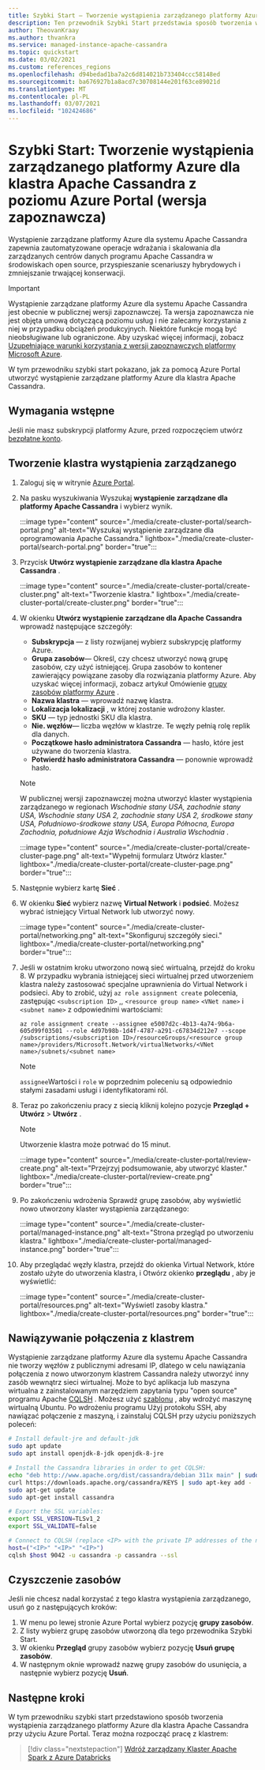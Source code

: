 ```yaml
---
title: Szybki Start — Tworzenie wystąpienia zarządzanego platformy Azure dla klastra Apache Cassandra z poziomu Azure Portal
description: Ten przewodnik Szybki Start przedstawia sposób tworzenia wystąpienia zarządzanego platformy Azure dla klastra Apache Cassandra przy użyciu Azure Portal.
author: TheovanKraay
ms.author: thvankra
ms.service: managed-instance-apache-cassandra
ms.topic: quickstart
ms.date: 03/02/2021
ms.custom: references_regions
ms.openlocfilehash: d94bedad1ba7a2c6d814021b733404ccc58148ed
ms.sourcegitcommit: ba676927b1a8acd7c30708144e201f63ce89021d
ms.translationtype: MT
ms.contentlocale: pl-PL
ms.lasthandoff: 03/07/2021
ms.locfileid: "102424686"
---
```

# <a name="quickstart-create-an-azure-managed-instance-for-apache-cassandra-cluster-from-the-azure-portal-preview"></a>Szybki Start: Tworzenie wystąpienia zarządzanego platformy Azure dla klastra Apache Cassandra z poziomu Azure Portal (wersja zapoznawcza)
 
Wystąpienie zarządzane platformy Azure dla systemu Apache Cassandra zapewnia zautomatyzowane operacje wdrażania i skalowania dla zarządzanych centrów danych programu Apache Cassandra w środowiskach open source, przyspieszanie scenariuszy hybrydowych i zmniejszanie trwającej konserwacji.

> [!IMPORTANT]
> Wystąpienie zarządzane platformy Azure dla systemu Apache Cassandra jest obecnie w publicznej wersji zapoznawczej.
> Ta wersja zapoznawcza nie jest objęta umową dotyczącą poziomu usług i nie zalecamy korzystania z niej w przypadku obciążeń produkcyjnych. Niektóre funkcje mogą być nieobsługiwane lub ograniczone.
> Aby uzyskać więcej informacji, zobacz [Uzupełniające warunki korzystania z wersji zapoznawczych platformy Microsoft Azure](https://azure.microsoft.com/support/legal/preview-supplemental-terms/).

W tym przewodniku szybki start pokazano, jak za pomocą Azure Portal utworzyć wystąpienie zarządzane platformy Azure dla klastra Apache Cassandra.

## <a name="prerequisites"></a>Wymagania wstępne

Jeśli nie masz subskrypcji platformy Azure, przed rozpoczęciem utwórz [bezpłatne konto](https://azure.microsoft.com/free/?WT.mc_id=A261C142F).

## <a name="create-a-managed-instance-cluster"></a><a id="create-account"></a>Tworzenie klastra wystąpienia zarządzanego

1. Zaloguj się w witrynie [Azure Portal](https://portal.azure.com/).

1. Na pasku wyszukiwania Wyszukaj **wystąpienie zarządzane dla platformy Apache Cassandra** i wybierz wynik.

   :::image type="content" source="./media/create-cluster-portal/search-portal.png" alt-text="Wyszukaj wystąpienie zarządzane dla oprogramowania Apache Cassandra." lightbox="./media/create-cluster-portal/search-portal.png" border="true":::

1. Przycisk **Utwórz wystąpienie zarządzane dla klastra Apache Cassandra** .

   :::image type="content" source="./media/create-cluster-portal/create-cluster.png" alt-text="Tworzenie klastra." lightbox="./media/create-cluster-portal/create-cluster.png" border="true":::

1. W okienku **Utwórz wystąpienie zarządzane dla Apache Cassandra** wprowadź następujące szczegóły:

   * **Subskrypcja** — z listy rozwijanej wybierz subskrypcję platformy Azure.
   * **Grupa zasobów**— Określ, czy chcesz utworzyć nową grupę zasobów, czy użyć istniejącej. Grupa zasobów to kontener zawierający powiązane zasoby dla rozwiązania platformy Azure. Aby uzyskać więcej informacji, zobacz artykuł Omówienie [grupy zasobów platformy Azure](../azure-resource-manager/management/overview.md) .
   * **Nazwa klastra** — wprowadź nazwę klastra.
   * **Lokalizacja lokalizacji** , w której zostanie wdrożony klaster.
   * **SKU** — typ jednostki SKU dla klastra.
   * **Nie. węzłów**— liczba węzłów w klastrze. Te węzły pełnią rolę replik dla danych.
   * **Początkowe hasło administratora Cassandra** — hasło, które jest używane do tworzenia klastra.
   * **Potwierdź hasło administratora Cassandra** — ponownie wprowadź hasło.

    > [!NOTE]
    > W publicznej wersji zapoznawczej można utworzyć klaster wystąpienia zarządzanego w regionach *Wschodnie stany USA, zachodnie stany USA, Wschodnie stany USA 2, zachodnie stany USA 2, środkowe stany USA, Południowo-środkowe stany USA, Europa Północna, Europa Zachodnia, południowe Azja Wschodnia i Australia Wschodnia* .

   :::image type="content" source="./media/create-cluster-portal/create-cluster-page.png" alt-text="Wypełnij formularz Utwórz klaster." lightbox="./media/create-cluster-portal/create-cluster-page.png" border="true":::

1. Następnie wybierz kartę **Sieć** .

1. W okienku **Sieć** wybierz nazwę **Virtual Network** i **podsieć**. Możesz wybrać istniejący Virtual Network lub utworzyć nowy.

   :::image type="content" source="./media/create-cluster-portal/networking.png" alt-text="Skonfiguruj szczegóły sieci." lightbox="./media/create-cluster-portal/networking.png" border="true":::

1. Jeśli w ostatnim kroku utworzono nową sieć wirtualną, przejdź do kroku 8. W przypadku wybrania istniejącej sieci wirtualnej przed utworzeniem klastra należy zastosować specjalne uprawnienia do Virtual Network i podsieci. Aby to zrobić, użyj `az role assignment create` polecenia, zastępując `<subscription ID>` ,, `<resource group name>` `<VNet name>` i `<subnet name>` z odpowiednimi wartościami:

   ```azurecli-interactive
   az role assignment create --assignee e5007d2c-4b13-4a74-9b6a-605d99f03501 --role 4d97b98b-1d4f-4787-a291-c67834d212e7 --scope /subscriptions/<subscription ID>/resourceGroups/<resource group name>/providers/Microsoft.Network/virtualNetworks/<VNet name>/subnets/<subnet name>
   ```

   > [!NOTE]
   > `assignee`Wartości i `role` w poprzednim poleceniu są odpowiednio stałymi zasadami usługi i identyfikatorami ról.

1. Teraz po zakończeniu pracy z siecią kliknij kolejno pozycje **Przegląd + Utwórz**  >  **Utwórz** .

    > [!NOTE]
    > Utworzenie klastra może potrwać do 15 minut.

   :::image type="content" source="./media/create-cluster-portal/review-create.png" alt-text="Przejrzyj podsumowanie, aby utworzyć klaster." lightbox="./media/create-cluster-portal/review-create.png" border="true":::


1. Po zakończeniu wdrożenia Sprawdź grupę zasobów, aby wyświetlić nowo utworzony klaster wystąpienia zarządzanego:

   :::image type="content" source="./media/create-cluster-portal/managed-instance.png" alt-text="Strona przegląd po utworzeniu klastra." lightbox="./media/create-cluster-portal/managed-instance.png" border="true":::

1. Aby przeglądać węzły klastra, przejdź do okienka Virtual Network, które zostało użyte do utworzenia klastra, i Otwórz okienko **przeglądu** , aby je wyświetlić:

   :::image type="content" source="./media/create-cluster-portal/resources.png" alt-text="Wyświetl zasoby klastra." lightbox="./media/create-cluster-portal/resources.png" border="true":::



## <a name="connecting-to-your-cluster"></a>Nawiązywanie połączenia z klastrem

Wystąpienie zarządzane platformy Azure dla systemu Apache Cassandra nie tworzy węzłów z publicznymi adresami IP, dlatego w celu nawiązania połączenia z nowo utworzonym klastrem Cassandra należy utworzyć inny zasób wewnątrz sieci wirtualnej. Może to być aplikacja lub maszyna wirtualna z zainstalowanym narzędziem zapytania typu "open source" programu Apache [CQLSH](https://cassandra.apache.org/doc/latest/tools/cqlsh.html) . Możesz użyć [szablonu](https://azure.microsoft.com/resources/templates/101-vm-simple-linux/) , aby wdrożyć maszynę wirtualną Ubuntu. Po wdrożeniu programu Użyj protokołu SSH, aby nawiązać połączenie z maszyną, i zainstaluj CQLSH przy użyciu poniższych poleceń:

```bash
# Install default-jre and default-jdk
sudo apt update
sudo apt install openjdk-8-jdk openjdk-8-jre

# Install the Cassandra libraries in order to get CQLSH:
echo "deb http://www.apache.org/dist/cassandra/debian 311x main" | sudo tee -a /etc/apt/sources.list.d/cassandra.sources.list
curl https://downloads.apache.org/cassandra/KEYS | sudo apt-key add -
sudo apt-get update
sudo apt-get install cassandra

# Export the SSL variables:
export SSL_VERSION=TLSv1_2
export SSL_VALIDATE=false

# Connect to CQLSH (replace <IP> with the private IP addresses of the nodes in your Datacenter):
host=("<IP>" "<IP>" "<IP>")
cqlsh $host 9042 -u cassandra -p cassandra --ssl
```

## <a name="clean-up-resources"></a>Czyszczenie zasobów

Jeśli nie chcesz nadal korzystać z tego klastra wystąpienia zarządzanego, usuń go z następujących kroków:

1. W menu po lewej stronie Azure Portal wybierz pozycję **grupy zasobów**.
1. Z listy wybierz grupę zasobów utworzoną dla tego przewodnika Szybki Start.
1. W okienku **Przegląd** grupy zasobów wybierz pozycję **Usuń grupę zasobów**.
1. W następnym oknie wprowadź nazwę grupy zasobów do usunięcia, a następnie wybierz pozycję **Usuń**.

## <a name="next-steps"></a>Następne kroki

W tym przewodniku szybki start przedstawiono sposób tworzenia wystąpienia zarządzanego platformy Azure dla klastra Apache Cassandra przy użyciu Azure Portal. Teraz można rozpocząć pracę z klastrem:

> [!div class="nextstepaction"]
> [Wdróż zarządzany Klaster Apache Spark z Azure Databricks](deploy-cluster-databricks.md)

